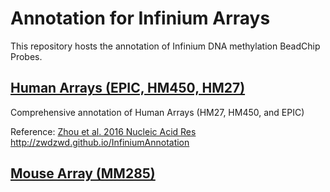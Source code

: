 # Annotation for Infinium Arrays

This repository hosts the annotation of Infinium DNA methylation BeadChip Probes.

## [Human Arrays (EPIC, HM450, HM27)](http://zwdzwd.github.io/InfiniumAnnotation)

Comprehensive annotation of Human Arrays (HM27, HM450, and EPIC)

Reference: [Zhou et al. 2016 Nucleic Acid Res](https://academic.oup.com/nar/article/45/4/e22/2290930)
http://zwdzwd.github.io/InfiniumAnnotation

## [Mouse Array (MM285)](MM285.md)

<!-- ## [HorvathMammalMethylChip40 (Mammal40)](Mammal40.md) -->


